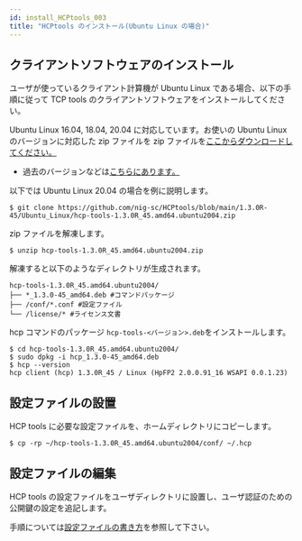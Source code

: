 ```yaml
---
id: install_HCPtools_003
title: "HCPtools のインストール(Ubuntu Linux の場合)"
---
```


## クライアントソフトウェアのインストール

ユーザが使っているクライアント計算機が Ubuntu Linux である場合、以下の手順に従って TCP tools のクライアントソフトウェアをインストールしてください。

Ubuntu Linux 16.04, 18.04, 20.04 に対応しています。お使いの Ubuntu Linux のバージョンに対応した zip ファイルを zip ファイルを[ここからダウンロードしてください。](https://github.com/nig-sc/HCPtools/tree/main/1.3.0R-45/Ubuntu_Linux)
- 過去のバージョンなどは<a href="https://github.com/nig-sc/HCPtools">こちらにあります。</a>


以下では Ubuntu Linux 20.04 の場合を例に説明します。

```
$ git clone https://github.com/nig-sc/HCPtools/blob/main/1.3.0R-45/Ubuntu_Linux/hcp-tools-1.3.0R_45.amd64.ubuntu2004.zip
```


zip ファイルを解凍します。

```
$ unzip hcp-tools-1.3.0R_45.amd64.ubuntu2004.zip
```

解凍すると以下のようなディレクトリが生成されます。

```
hcp-tools-1.3.0R_45.amd64.ubuntu2004/
├── *_1.3.0-45_amd64.deb #コマンドパッケージ
├── /conf/*.conf #設定ファイル
└── /license/* #ライセンス文書
```

hcp コマンドのパッケージ `hcp-tools-<バージョン>.deb`をインストールします。

```
$ cd hcp-tools-1.3.0R_45.amd64.ubuntu2004/
$ sudo dpkg -i hcp_1.3.0-45_amd64.deb
$ hcp --version
hcp client (hcp) 1.3.0R_45 / Linux (HpFP2 2.0.0.91_16 WSAPI 0.0.1.23)
```

## 設定ファイルの設置

HCP tools に必要な設定ファイルを、ホームディレクトリにコピーします。

```
$ cp -rp ~/hcp-tools-1.3.0R_45.amd64.ubuntu2004/conf/ ~/.hcp
```

## 設定ファイルの編集

HCP tools の設定ファイルをユーザディレクトリに設置し、ユーザ認証のための公開鍵の設定を追記します。

手順については[設定ファイルの書き方](/software/Archaea_tools/hcptools_conf)を参照して下さい。
